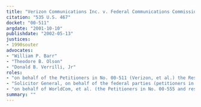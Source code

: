 ```yaml
---
title: "Verizon Communications Inc. v. Federal Communications Commission"
citation: "535 U.S. 467"
docket: "00-511"
argdate: "2001-10-10"
publishdate: "2002-05-13"
justices:
- 1990souter
advocates:
- "William P. Barr"
- "Theodore B. Olson"
- "Donald B. Verrilli, Jr"
roles:
- "on behalf of the Petitioners in No. 00-511 (Verizon, et al.) the Respondents In No. 00-555, etc. (BellSouth, et al.)"
- "Solicitor General, on behalf of the federal parties (petitioners in Nos. 00-587, etc., and respondents in No. 00-511)"
- "on behalf of WorldCom, et al. (the Petitioners in No. 00-555 and respondents in No. 00-511), and of AT&T (the Petitioner in No. 00-590 and Respondent in Nos. 00-511, etc.)"
summary: ""
---
```


